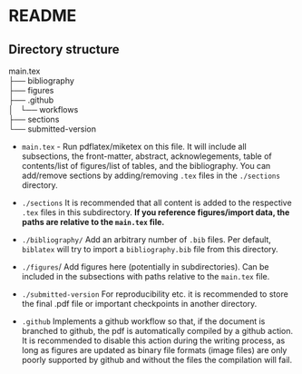 # README

## Directory structure
main.tex <br>
├── bibliography <br>
├── figures <br>
├── .github <br>
│   └── workflows <br>
├── sections <br>
└── submitted-version <br>


- `main.tex` - Run pdflatex/miketex on this file. It will include all subsections, the front-matter, abstract, acknowlegements, table of contents/list of figures/list of tables, and the bibliography. You can add/remove sections by adding/removing `.tex` files in the `./sections` directory. 


- `./sections`
It is recommended that all content is added to the respective `.tex` files in this subdirectory. **If you reference figures/import data, the paths are relative to the `main.tex` file.** 

- `./bibliography/`
Add an arbitrary number of `.bib` files. Per default, `biblatex` will try to import a `bibliography.bib` file from this directory. 

- `./figures`/
Add figures here (potentially in subdirectories). Can be included in the subsections with paths relative to the `main.tex` file. 

- `./submitted-version` 
For reproducibility etc. it is recommended to store the final .pdf file or important checkpoints in another directory.

- `.github`
Implements a github workflow so that, if the document is branched to github, the pdf is automatically compiled by a github action. It is recommended to disable this action during the writing process, as long as figures are updated as binary file formats (image files) are only poorly supported by github and without the files the compilation will fail.